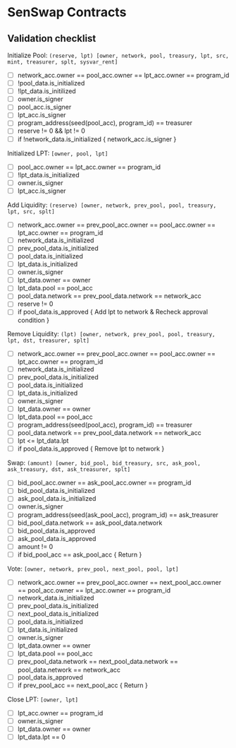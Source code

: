 # SenSwap Contracts

## Validation checklist

Initialize Pool: `(reserve, lpt) [owner, network, pool, treasury, lpt, src, mint, treasurer, splt, sysvar_rent]`

- [ ] network_acc.owner == pool_acc.owner == lpt_acc.owner == program_id
- [ ] !pool_data.is_initialized
- [ ] !lpt_data.is_initilized
- [ ] owner.is_signer
- [ ] pool_acc.is_signer
- [ ] lpt_acc.is_signer
- [ ] program_address(seed(pool_acc), program_id) == treasurer
- [ ] reserve != 0 && lpt != 0
- [ ] if !network_data.is_initialized { network_acc.is_signer }

Initialized LPT: `[owner, pool, lpt]`

- [ ] pool_acc.owner == lpt_acc.owner == program_id
- [ ] !lpt_data.is_initialized
- [ ] owner.is_signer
- [ ] lpt_acc.is_signer

Add Liquidity: `(reserve) [owner, network, prev_pool, pool, treasury, lpt, src, splt]`

- [ ] network_acc.owner == prev_pool_acc.owner == pool_acc.owner == lpt_acc.owner == program_id
- [ ] network_data.is_initialized
- [ ] prev_pool_data.is_initialized
- [ ] pool_data.is_initialized
- [ ] lpt_data.is_initialized
- [ ] owner.is_signer
- [ ] lpt_data.owner == owner
- [ ] lpt_data.pool == pool_acc
- [ ] pool_data.network == prev_pool_data.network == network_acc
- [ ] reserve != 0
- [ ] if pool_data.is_approved { Add lpt to network & Recheck approval condition }

Remove Liquidity: `(lpt) [owner, network, prev_pool, pool, treasury, lpt, dst, treasurer, splt]`

- [ ] network_acc.owner == prev_pool_acc.owner == pool_acc.owner ==  lpt_acc.owner == program_id
- [ ] network_data.is_initialized
- [ ] prev_pool_data.is_initialized
- [ ] pool_data.is_initialized
- [ ] lpt_data.is_initialized
- [ ] owner.is_signer
- [ ] lpt_data.owner == owner
- [ ] lpt_data.pool == pool_acc
- [ ] program_address(seed(pool_acc), program_id) == treasurer
- [ ] pool_data.network == prev_pool_data.network == network_acc
- [ ] lpt <= lpt_data.lpt
- [ ] if pool_data.is_approved { Remove lpt to network }

Swap: `(amount) [owner, bid_pool, bid_treasury, src, ask_pool, ask_treasury, dst, ask_treasurer, splt]`

- [ ] bid_pool_acc.owner == ask_pool_acc.owner == program_id
- [ ] bid_pool_data.is_initialized
- [ ] ask_pool_data.is_initialized
- [ ] owner.is_signer
- [ ] program_address(seed(ask_pool_acc), program_id) == ask_treasurer
- [ ] bid_pool_data.network == ask_pool_data.network
- [ ] bid_pool_data.is_approved
- [ ] ask_pool_data.is_approved
- [ ] amount != 0
- [ ] if bid_pool_acc == ask_pool_acc { Return }

Vote: `[owner, network, prev_pool, next_pool, pool, lpt]`

- [ ] network_acc.owner == prev_pool_acc.owner == next_pool_acc.owner == pool_acc.owner == lpt_acc.owner == program_id
- [ ] network_data.is_initialized
- [ ] prev_pool_data.is_initialized
- [ ] next_pool_data.is_initialized
- [ ] pool_data.is_initialized
- [ ] lpt_data.is_initialized
- [ ] owner.is_signer
- [ ] lpt_data.owner == owner
- [ ] lpt_data.pool == pool_acc
- [ ] prev_pool_data.network == next_pool_data.network == pool_data.network == network_acc
- [ ] pool_data.is_approved
- [ ] if prev_pool_acc == next_pool_acc { Return }

Close LPT: `[owner, lpt]`

- [ ] lpt_acc.owner == program_id
- [ ] owner.is_signer
- [ ] lpt_data.owner == owner
- [ ] lpt_data.lpt == 0